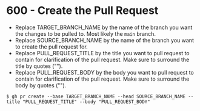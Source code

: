 # 600 - Create the Pull Request

- Replace TARGET_BRANCH_NAME by the name of the branch you want the changes to be pulled to. Most likely the ```main``` branch.
- Replace SOURCE_BRANCH_NAME by the name of the branch you want to create the pull request for.
- Replace PULL_REQUEST_TITLE by the title you want to pull request to contain for clarification of the pull request. Make sure to surround the title by quotes ("").
- Replace PULL_REQUEST_BODY by the body you want to pull request to contain for clarification of the pull request. Make sure to surround the body by quotes ("").

```
$ gh pr create --base TARGET_BRANCH_NAME --head SOURCE_BRANCH_NAME --title "PULL_REQUEST_TITLE" --body "PULL_REQUEST_BODY"
```
